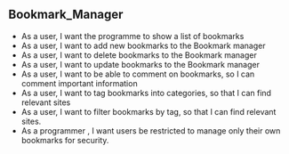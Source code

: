 ## Bookmark_Manager ##

* As a user, I want the programme to show a list of bookmarks
* As a user, I want to add new bookmarks to the Bookmark manager
* As a user, I want to delete bookmarks to the Bookmark manager
* As a user, I want to update bookmarks to the Bookmark manager
* As a user, I want to be able to comment on bookmarks, so I can comment important information
* As a user, I want to tag bookmarks into categories, so that I can find relevant sites
* As a user, I want to filter bookmarks by tag, so that I can find relevant sites.
* As a programmer , I want users be  restricted to manage only their own bookmarks for security.
